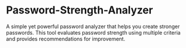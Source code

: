 # Password-Strength-Analyzer
A simple yet powerful password analyzer that helps you create stronger passwords. This tool evaluates password strength using multiple criteria and provides recommendations for improvement.
